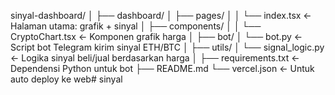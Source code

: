 sinyal-dashboard/
│
├── dashboard/
│   ├── pages/
│   │   └── index.tsx           ← Halaman utama: grafik + sinyal
│   ├── components/
│   │   └── CryptoChart.tsx     ← Komponen grafik harga
│
├── bot/
│   └── bot.py                  ← Script bot Telegram kirim sinyal ETH/BTC
│
├── utils/
│   └── signal_logic.py         ← Logika sinyal beli/jual berdasarkan harga
│
├── requirements.txt            ← Dependensi Python untuk bot
├── README.md
└── vercel.json                 ← Untuk auto deploy ke web# sinyal

